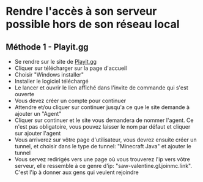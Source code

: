 # Rendre l'accès à son serveur possible hors de son réseau local

## Méthode 1 - Playit.gg

- Se rendre sur le site de [Playit.gg](https://playit.gg/)
- Cliquer sur télécharger sur la page d'accueil
- Choisir "Windows installer"
- Installer le logiciel téléchargé
- Le lancer et ouvrir le lien affiché dans l'invite de commande qui s'est ouverte
- Vous devez créer un compte pour continuer
- Attendre et/ou cliquer sur continuer jusqu'a ce que le site demande à ajouter un "Agent"
- Cliquer sur continuer et le site vous demandera de nommer l'agent. Ce n'est pas obligatoire, vous pouvez laisser le nom par défaut et cliquer sur ajouter l'agent
- Vous arriverez sur vôtre page d'utilisateur, vous devrez ensuite créer un tunnel, et choisir dans le type de tunnel: "Minecraft Java" et ajouter le tunnel
- Vous servez redirigés vers une page où vous trouverez l'ip vers vôtre serveur, elle ressemble à ce genre d'ip: "saw-valentine.gl.joinmc.link". C'est l'ip à donner aux gens qui veulent rejoindre
